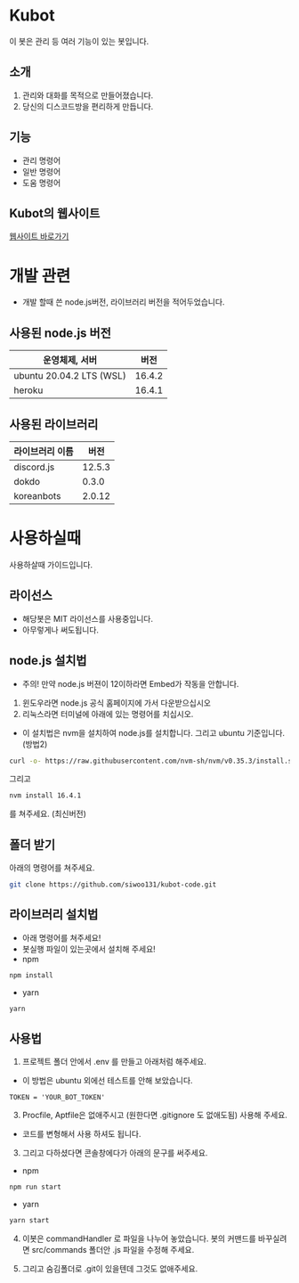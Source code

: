 # Kubot
이 봇은 관리 등 여러 기능이 있는 봇입니다.

## 소개
1. 관리와 대화를 목적으로 만들어졌습니다.
2. 당신의 디스코드방을 편리하게 만듭니다.

## 기능
+ 관리 명령어
+ 일반 명령어
+ 도움 명령어
## Kubot의 웹사이트
[웹사이트 바로가기](https://kubot.netlify.app/)

# 개발 관련
+ 개발 할때 쓴 node.js버전, 라이브러리 버전을 적어두었습니다.

## 사용된 node.js 버전
|운영체제, 서버|버전|
|--|--|
|ubuntu 20.04.2 LTS (WSL)|16.4.2|
|heroku|16.4.1|

## 사용된 라이브러리
|라이브러리 이름|버전|
|--|--|
|discord.js|12.5.3|
|dokdo|0.3.0|
|koreanbots|2.0.12|


# 사용하실때
사용하살때 가이드입니다.

## 라이선스
- 해당봇은 MIT 라이선스를 사용중입니다.
- 아무렇게나 써도됩니다.

## node.js 설치법
* 주의! 만약 node.js 버젼이 12이하라면 Embed가 작동을 안합니다.
1. 윈도우라면 node.js 공식 홈페이지에 가서 다운받으십시오
2. 리눅스라면 터미널에 아래에 있는 명령어를 치십시오.
* 이 설치법은 nvm을 설치하여 node.js를 설치합니다. 그리고 ubuntu 기준입니다. (방법2)
```zsh
curl -o- https://raw.githubusercontent.com/nvm-sh/nvm/v0.35.3/install.sh | bash
```
그리고
```zsh
nvm install 16.4.1
```
를 쳐주세요. (최신버전)

## 폴더 받기
아래의 명령어를 쳐주세요.
```zsh
git clone https://github.com/siwoo131/kubot-code.git
```

## 라이브러리 설치법
* 아래 명령어를 쳐주세요!
* 봇실행 파일이 있는곳에서 설치해 주세요!
* npm
```zsh
npm install
```
* yarn
```zsh
yarn
```

## 사용법
1. 프로젝트 폴더 안에서 .env 를 만들고 아래처럼 해주세요.
+ 이 방법은 ubuntu 외에선 테스트를 안해 보았습니다.
```
TOKEN = 'YOUR_BOT_TOKEN'
```

3. Procfile, Aptfile은 없애주시고 (원한다면 .gitignore 도 없애도됨) 사용해 주세요.

+ 코드를 변형해서 사용 하셔도 됩니다.

3. 그리고 다하셨다면 콘솔창에다가 아래의 문구를 써주세요.

+ npm
```zsh
npm run start
```

+ yarn
```zsh
yarn start
```

4. 이봇은 commandHandler 로 파일을 나누어 놓았습니다. 봇의 커맨드를 바꾸실려면 src/commands 폴더안 .js 파일을 수정해 주세요.

5. 그리고 숨김폴더로 .git이 있을텐데 그것도 없애주세요.